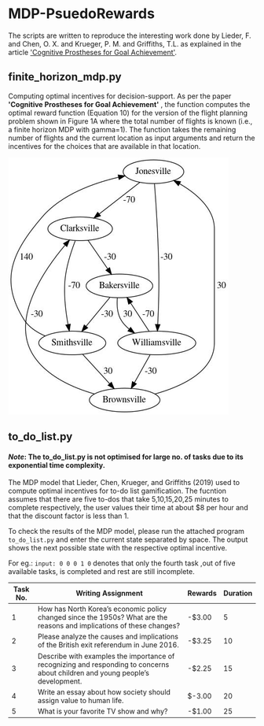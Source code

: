 # MDP-PsuedoRewards
The scripts are written to reproduce the interesting work done by Lieder, F. and Chen, O. X. and Krueger, P. M. and Griffiths, T.L. as explained in the article ['Cognitive Prostheses for Goal Achievement'](https://www.nature.com/articles/s41562-019-0672-9).


## finite_horizon_mdp.py
Computing optimal incentives for decision-support. As per the paper **'Cognitive Prostheses for Goal Achievement'** , the function computes the optimal reward function (Equation 10) for the version of the flight planning problem shown in Figure 1A where the total number of flights is known (i.e., a finite horizon MDP with gamma=1). The function takes the remaining number of flights and the current location as input arguments and return the incentives for the choices that are available in that location.
<!-- <img src="figure/mdp_fig.jpeg"
     alt="Finite Horizon Flight Game"
      /> -->

![Flight Game](figure/mdp_fig.jpeg?raw=true "Flight Game")
## to_do_list.py
#### *Note*: The to_do_list.py is not optimised for large no. of tasks due to its exponential time complexity.

The MDP model that Lieder, Chen, Krueger, and Griffiths (2019) used to compute optimal incentives for to-do list gamification. The fucntion assumes that there are five to-dos that take 5,10,15,20,25 minutes to complete respectively, the user values their time at about $8 per hour and that the discount factor is less than 1.

To check the results of the MDP model, please run the attached program `to_do_list.py` and enter the current state separated by space. The output shows the next possible state with the respective optimal incentive.

For eg.: `input: 0 0 0 1 0`  denotes that only the fourth task ,out of five available tasks, is completed and rest are still incomplete.


Task No.|Writing Assignment| Rewards |Duration|
--------|-------------------| -------|---------|
1| How has North Korea’s economic policy changed since the 1950s? What are the reasons and implications of these changes?|-$3.00 |5
2| Please analyze the causes and implications of the British exit referendum in June 2016.|-$3.25 |10
3|Describe with examples the importance of recognizing and responding to concerns about children and young people’s development.|-$2.25 |15
4|Write an essay about how society should assign value to human life.|$-3.00 |20
5|What is your favorite TV show and why? |-$1.00 |25







